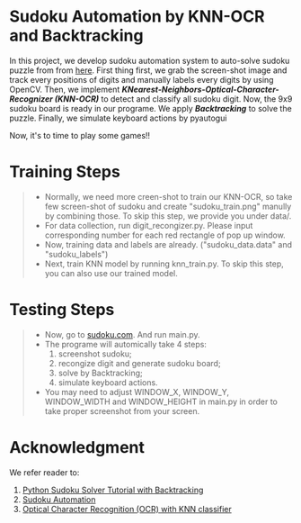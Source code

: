 # Sudoku Automation by KNN-OCR and Backtracking

In this project, we develop sudoku automation system to auto-solve sudoku puzzle from from [here](https://sudoku.com/medium/). First thing first, we grab the screen-shot image and track every positions of digits and manually labels every digits by using OpenCV. Then, we implement ***KNearest-Neighbors-Optical-Character-Recognizer (KNN-OCR)*** to detect and classify all sudoku digit. Now, the 9x9 sudoku board is ready in our programe. We apply ***Backtracking*** to solve the puzzle. Finally, we simulate keyboard actions by pyautogui 

Now, it's to time to play some games!!


# Training Steps
> - Normally, we need more creen-shot to train our KNN-OCR, so take few screen-shot of sudoku and create "sudoku_train.png" manully by combining those. To skip this step, we provide you under data/.
> - For data collection, run digit_recongizer.py. Please input corresponding number for each red rectangle of pop up window. 
> - Now, training data and labels are already. ("sudoku_data.data" and "sudoku_labels")
> - Next, train KNN model by running knn_train.py. To skip this step, you can also use our trained model. 

# Testing Steps
> - Now, go to [sudoku.com](https://sudoku.com/medium/). And run main.py. 
> - The programe will automically take 4 steps: 
>   1. screenshot sudoku; 
>   2. recongize digit and generate sudoku board; 
>   3. solve by Backtracking;
>   4. simulate keyboard actions.
> - You may need to adjust WINDOW_X, WINDOW_Y, WINDOW_WIDTH and WINDOW_HEIGHT in main.py in order to take proper screenshot from your screen.  

# Acknowledgment
We refer reader to: 
1. [Python Sudoku Solver Tutorial with Backtracking](https://www.youtube.com/watch?v=eqUwSA0xI-s)
2. [Sudoku Automation](https://www.youtube.com/watch?v=jESGMTcrhSY)
3. [Optical Character Recognition (OCR) with KNN classifier](https://stackoverflow.com/questions/9413216/simple-digit-recognition-ocr-in-opencv-python)
